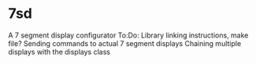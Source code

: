 # 7sd
 A 7 segment display configurator
 To:Do:
 Library linking instructions, make file?
 Sending commands to actual 7 segment displays
 Chaining multiple displays with the displays class
